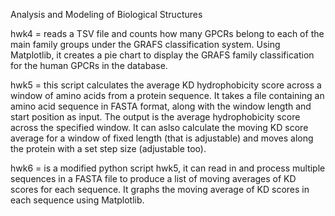 Analysis and Modeling of Biological Structures

hwk4 = reads a TSV file and counts how many GPCRs belong to each of the main family groups under the GRAFS classification system. Using Matplotlib, it creates a pie chart to display the GRAFS family classification for the human GPCRs in the database. 

hwk5 = this script calculates the average KD hydrophobicity score across a window of amino acids from a protein sequence. It takes a file containing an amino acid sequence in FASTA format, along with the window length and start position as input. The output is the average hydrophobicity score across the specified window. It can aslso calculate the moving KD score average for a window of fixed length (that is adjustable) and moves along the protein with a set step size (adjustable too).

hwk6 = is a modified python script hwk5, it can read in and process multiple sequences in a FASTA file to produce a list of moving averages of KD scores for each sequence. It graphs the moving average of KD scores in each sequence using Matplotlib.
